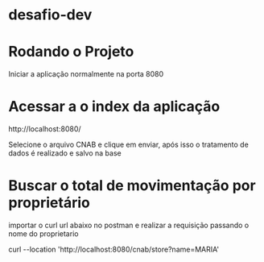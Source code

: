 # desafio-dev

# Rodando o Projeto

Iniciar a aplicação normalmente na porta 8080


# Acessar a o index da aplicação

http://localhost:8080/


Selecione o arquivo CNAB e clique em enviar, após isso o tratamento de dados é realizado e salvo na base

# Buscar o total de movimentação por proprietário

importar o curl url abaixo no postman e realizar a requisição passando o nome do proprietario 

curl --location 'http://localhost:8080/cnab/store?name=MARIA'






